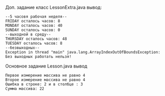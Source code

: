 Доп. задание класс LessonExtra.java
 вывод:
```
--5 часовя рабочая неделя--
FRIDAY осталось часов: 8
MONDAY осталось часов: 40
SUNDAY осталось часов: 0
--выходной в среду--
THURSDAY осталось часов: 48
TUESDAY осталось часов: 8
--безвыходных--
Exception in thread "main" java.lang.ArrayIndexOutOfBoundsException: Без выходных работать нельзя!

```

Основное задание Lesson.java вывод
```
Первое измерение массива не равно 4
Второе измерение массива не равно 4
Ошибка в строке: 2 и в столбце : 3
Сумма массива: 22

```